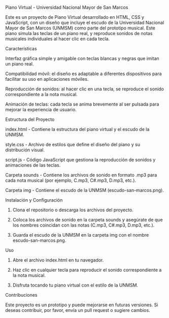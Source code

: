 Piano Virtual - Universidad Nacional Mayor de San Marcos

Este es un proyecto de Piano Virtual desarrollado en HTML, CSS y JavaScript, con un diseño que incluye el escudo de la Universidad Nacional Mayor de San Marcos (UNMSM) como parte del prototipo musical. Este piano simula las teclas de un piano real, y reproduce sonidos de notas musicales individuales al hacer clic en cada tecla.

Características

Interfaz gráfica simple y amigable con teclas blancas y negras que imitan un piano real.

Compatibilidad móvil: el diseño es adaptable a diferentes dispositivos para facilitar su uso en aplicaciones móviles.

Reproducción de sonidos: al hacer clic en una tecla, se reproduce el sonido correspondiente a la nota musical.

Animación de teclas: cada tecla se anima brevemente al ser pulsada para mejorar la experiencia de usuario.


Estructura del Proyecto

index.html - Contiene la estructura del piano virtual y el escudo de la UNMSM.

style.css - Archivo de estilos que define el diseño del piano y su distribución visual.

script.js - Código JavaScript que gestiona la reproducción de sonidos y animaciones de las teclas.

Carpeta sounds - Contiene los archivos de sonido en formato .mp3 para cada nota musical (por ejemplo, C.mp3, C#.mp3, D.mp3, etc.).

Carpeta img - Contiene el escudo de la UNMSM (escudo-san-marcos.png).


Instalación y Configuración

1. Clona el repositorio o descarga los archivos del proyecto.


2. Coloca los archivos de sonido en la carpeta sounds y asegúrate de que los nombres coincidan con las notas (C.mp3, C#.mp3, D.mp3, etc.).


3. Guarda el escudo de la UNMSM en la carpeta img con el nombre escudo-san-marcos.png.



Uso

1. Abre el archivo index.html en tu navegador.


2. Haz clic en cualquier tecla para reproducir el sonido correspondiente a la nota musical.


3. Disfruta tocando tu piano virtual con el estilo de la UNMSM.



Contribuciones

Este proyecto es un prototipo y puede mejorarse en futuras versiones. Si deseas contribuir, por favor, envía un pull request o sugiere cambios.


